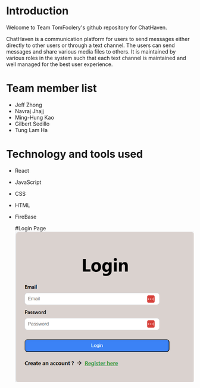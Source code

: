 # Introduction

Welcome to Team TomFoolery's github repository for ChatHaven.

ChatHaven is a communication platform for users to send messages either directly to other users or through a text channel. The users can send messages and share various media files to others. It is maintained by various roles in the system such that each text channel is maintained and well managed for the best user experience.

# Team member list

- Jeff Zhong
- Navraj Jhajj
- Ming-Hung Kao
- Gilbert Sedillo
- Tung Lam Ha

# Technology and tools used

- React
- JavaScript
- CSS
- HTML
- FireBase

  #Login Page
  ![Login Page](Login.png)
